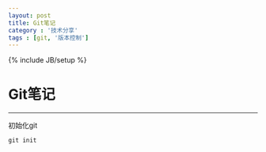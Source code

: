 ```yaml
---
layout: post
title: Git笔记
category : '技术分享'
tags : [git, '版本控制']
---
```

{% include JB/setup %}
# Git笔记
---
初始化git 
```
git init
```

